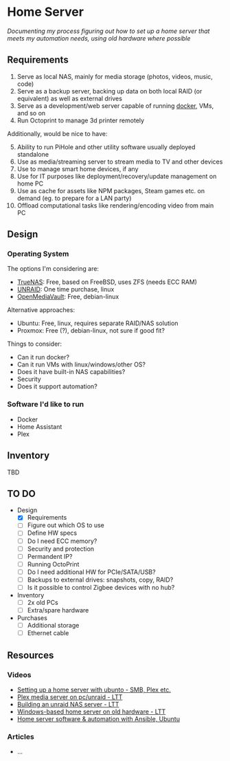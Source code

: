 # Home Server

_Documenting my process figuring out how to set up a home server that meets my automation needs, using old hardware where possible_

## Requirements

1. Serve as local NAS, mainly for media storage (photos, videos, music, code)
2. Serve as a backup server, backing up data on both local RAID (or equivalent) as well as external drives
3. Serve as a development/web server capable of running [docker](https://www.docker.com/), VMs, and so on
4. Run Octoprint to manage 3d printer remotely

Additionally, would be nice to have:

5. Ability to run PiHole and other utility software usually deployed standalone
6. Use as media/streaming server to stream media to TV and other devices
7. Use to manage smart home devices, if any
8. Use for IT purposes like deployment/recovery/update management on home PC
9. Use as cache for assets like NPM packages, Steam games etc. on demand (eg. to prepare for a LAN party)
10. Offload computational tasks like rendering/encoding video from main PC

## Design

### Operating System

The options I'm considering are:

 - [TrueNAS](https://www.truenas.com/): Free, based on FreeBSD, uses ZFS (needs ECC RAM)
 - [UNRAID](https://unraid.net/): One time purchase, linux
 - [OpenMediaVault](https://www.openmediavault.org/): Free, debian-linux

Alternative approaches:

 - Ubuntu: Free, linux, requires separate RAID/NAS solution
 - Proxmox: Free (?), debian-linux, not sure if good fit?


Things to consider:

 - Can it run docker?
 - Can it run VMs with linux/windows/other OS?
 - Does it have built-in NAS capabilities?
 - Security
 - Does it support automation?

### Software I'd like to run

 - Docker
 - Home Assistant
 - Plex

## Inventory

TBD

## TO DO

- Design
  - [x] Requirements
  - [ ] Figure out which OS to use
  - [ ] Define HW specs
  - [ ] Do I need ECC memory?
  - [ ] Security and protection
  - [ ] Permandent IP?
  - [ ] Running OctoPrint
  - [ ] Do I need additional HW for PCIe/SATA/USB?
  - [ ] Backups to external drives: snapshots, copy, RAID?
  - [ ] Is it possible to control Zigbee devices with no hub?
- Inventory
  - [ ]  2x old PCs
  - [ ]  Extra/spare hardware
- Purchases
  - [ ]  Additional storage
  - [ ]  Ethernet cable

## Resources

### Videos

 - [Setting up a home server with ubunto - SMB, Plex etc.](https://www.youtube.com/watch?v=72D3MvPk3Xs&ab_channel=HardwareHaven)
 - [Plex media server on pc/unraid - LTT](https://www.youtube.com/watch?v=XKDSld-CrHU&ab_channel=LinusTechTips)
 - [Building an unraid NAS server - LTT](https://www.youtube.com/watch?v=FAy9N1vX76o&ab_channel=LinusTechTips)
 - [Windows-based home server on old hardware - LTT](https://www.youtube.com/watch?v=zPmqbtKwtgw&ab_channel=LinusTechTips)
 - [Home server software & automation with Ansible, Ubuntu](https://www.youtube.com/watch?v=f5jNJDaztqk&ab_channel=Wolfgang%27sChannel)

### Articles

 - ...